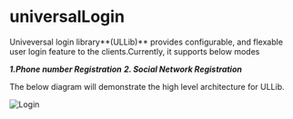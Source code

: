 # universalLogin

Univeversal login library**(ULLib)** provides configurable, and flexable user login feature to the clients.Currently, it supports below modes

_**1.Phone number Registration**
**2. Social Network Registration**_

The below diagram will demonstrate the high level architecture for ULLib.



![Login](https://user-images.githubusercontent.com/24762399/144814389-30ea9dec-28fa-4bbb-9984-990c69a8af85.png)
